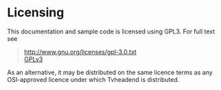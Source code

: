 # Licensing
This documentation and sample code is licensed using GPL3. For full text see
> http://www.gnu.org/licenses/gpl-3.0.txt   
> [GPLv3](licenses/gpl-3.0.txt)

As an alternative, it may be distributed on the same licence terms as any OSI-approved licence under which Tvheadend is distributed.
